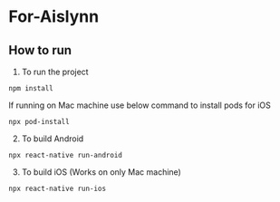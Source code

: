 # For-Aislynn

## How to run

1. To run the project
  
  ```
  npm install
  ```
  
  If running on Mac machine use below command to install pods for iOS
  ```
  npx pod-install
  ```
  
2. To build Android 

  ```
  npx react-native run-android
  ```
  
3. To build iOS (Works on only Mac machine)

  ```
  npx react-native run-ios
  ```
